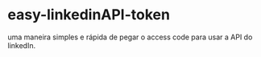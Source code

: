 # easy-linkedinAPI-token
uma maneira simples e rápida de pegar o access code para usar a API do linkedIn.
